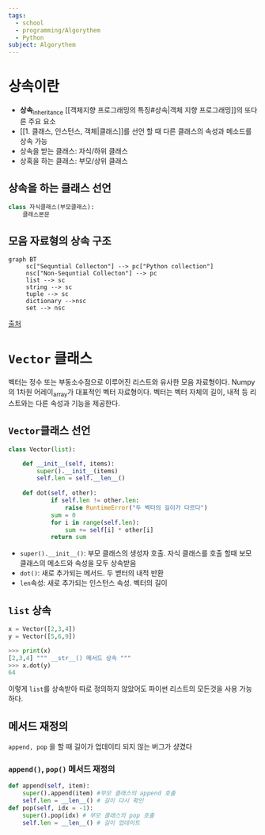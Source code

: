 ```yaml
---
tags:
  - school
  - programming/Algorythem
  - Python
subject: Algorythem
---
```

# 상속이란
- **상속**<sub>inheritance</sub> [[객체지향 프로그래밍의 특징#상속|객체 지향 프로그래밍]]의 또다른 주요 요소
- [[1. 클래스, 인스턴스, 객체|클래스]]를 선언 할 때 다른 클래스의 속성과 메소드를 상속 가능
- 상속을 받는 클래스: 자식/하위 클래스
- 상혹을 하는 클래스: 부모/상위 클래스
## 상속을 하는 클래스 선언
```python
class 자식클래스(부모클래스):
	클래스본문
```
## 모음 자료형의 상속 구조
```mermaid
graph BT
	 sc["Sequntial Collecton"] --> pc["Python collection"]
	 nsc["Non-Sequntial Collecton"] --> pc
	 list --> sc
	 string --> sc
	 tuple --> sc
	 dictionary -->nsc
	 set --> nsc
```
[출처](https://runestone.academy/ns/books/published/pythonds3/Introduction/ObjectOrientedProgramminginPythonDefiningClasses.html)
# `Vector` 클래스
벡터는 정수 또는 부동소수점으로 이루어진 리스트와 유사한 모음 자료형이다. Numpy의 1차원 어레이<sub>array</sub>가 대표적인 벡터 자료형이다. 벡터는 벡터 자체의 길이, 내적 등 리스트와는 다른 속성과 기능을 제공한다.
## `Vector`클래스 선언
```python
class Vector(list):

	def __init__(self, items):
		super().__init__(items)
		self.len = self.__len__()
		
	def dot(self, other):
			if self.len != other.len:
				raise RuntimeError("두 벡터의 길이가 다르다")
			sum = 0
			for i in range(self.len):
				sum += self[i] * other[i]
			return sum
```
- `super().__init__()`: 부모 클래스의 생성자 호출. 자식 클래스를 호출 할때 보모 클래스의 메소드와 속성을 모두 상속받음
- `dot()`: 새로 추가되는 메서드. 두 벧터의 내적 반환
- `len`속성: 새로 추가되는 인스턴스 속성. 벡터의 길이
## `list` 상속
```python
x = Vector([2,3,4])
y = Vector([5,6,9])

>>> print(x)
[2,3,4] """ __str__() 메서드 상속 """
>>> x.dot(y)
64
```
이렇게 `list`를 상속받아 따로 정의하지 않았어도 파이썬 리스트의 모든것을 사용 가능하다.
## 메서드 재정의
`append, pop` 을 할 때 길이가 업데이티 되지 않는 버그가 샹겼다
### `append()`, `pop()` 메서드 재정의
```python
def append(self, item):
	super().append(item) #부모 클래스의 append 호출
	self.len = __len__() # 길이 다시 확인
def pop(self, idx = -1):
	super().pop(idx) # 부모 클래스의 pop 호출
	self.len = __len__() # 길이 업데이트
```